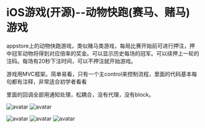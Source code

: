 # iOS游戏(开源)--动物快跑(赛马、赌马)游戏

appstore上的动物快跑游戏，类似赌马类游戏，每局比赛开始前可进行押注，押中冠军动物将得到对应倍率的奖金。可以显示历史每场的冠军。可以续押上一轮的注码。每场有20秒下注时间，可以不押注就开始游戏。

游戏用MVC框架。简单易看，只有一个主control来控制流程，里面的代码基本每句都有注释，非常适合初学者看看

里面的回调全部用通知处理，松耦合，没有代理，没有block。

![avatar](https://raw.githubusercontent.com/lovelyjune/AniamlRunGame/master/pic1.gif)
![avatar](https://raw.githubusercontent.com/lovelyjune/AniamlRunGame/master/pic2.gif)

![avatar](https://raw.githubusercontent.com/lovelyjune/AniamlRunGame/master/game1.png)
![avatar](https://raw.githubusercontent.com/lovelyjune/AniamlRunGame/master/game2.png)
![avatar](https://raw.githubusercontent.com/lovelyjune/AniamlRunGame/master/game3.png)

